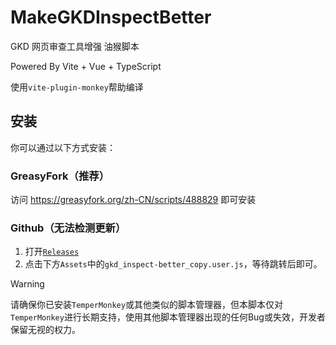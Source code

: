 # MakeGKDInspectBetter

GKD 网页审查工具增强 油猴脚本

Powered By Vite + Vue + TypeScript

使用`vite-plugin-monkey`帮助编译

## 安装

你可以通过以下方式安装：

### GreasyFork（推荐）

访问 https://greasyfork.org/zh-CN/scripts/488829 即可安装

### Github（无法检测更新）

1. 打开[`Releases`](https://github.com/adproqwq/MakeGKDInspectBetter/releases/latest)
2. 点击下方`Assets`中的`gkd_inspect-better_copy.user.js`，等待跳转后即可。

> [!WARNING]
> 请确保你已安装`TemperMonkey`或其他类似的脚本管理器，但本脚本仅对`TemperMonkey`进行长期支持，使用其他脚本管理器出现的任何Bug或失效，开发者保留无视的权力。
